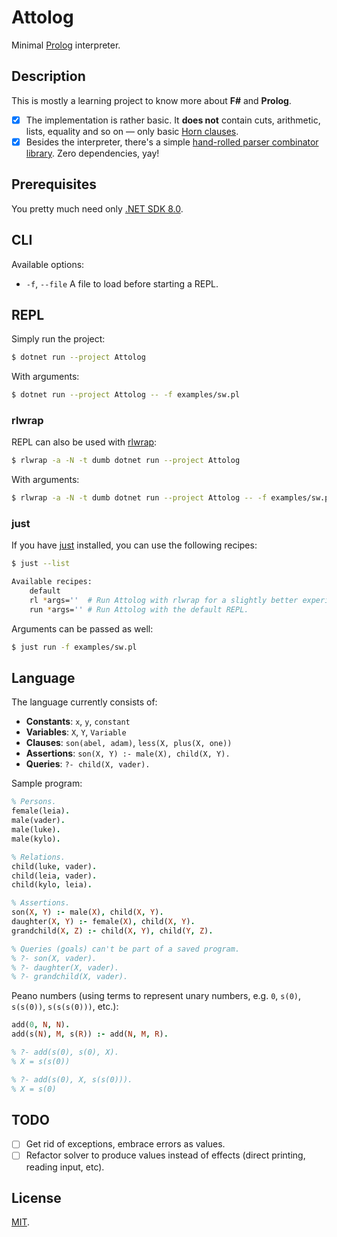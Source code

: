 # Attolog

Minimal [Prolog] interpreter.

## Description

This is mostly a learning project to know more about **F#** and **Prolog**.

- [x] The implementation is rather basic. It **does not** contain cuts, arithmetic, lists, equality and so on — only basic [Horn clauses][horn-clause].
- [x] Besides the interpreter, there's a simple [hand-rolled parser combinator library](Attolog/Parser/Library.fs). Zero dependencies, yay!

## Prerequisites

You pretty much need only [.NET SDK 8.0](https://dotnet.microsoft.com/en-us/download).

## CLI

Available options:

- `-f`, `--file` A file to load before starting a REPL.

## REPL

Simply run the project:

```sh
$ dotnet run --project Attolog
```

With arguments:

```sh
$ dotnet run --project Attolog -- -f examples/sw.pl
```

### rlwrap

REPL can also be used with [rlwrap]:

```sh
$ rlwrap -a -N -t dumb dotnet run --project Attolog
```

With arguments:

```sh
$ rlwrap -a -N -t dumb dotnet run --project Attolog -- -f examples/sw.pl
```

### just

If you have [just] installed, you can use the following recipes:

```sh
$ just --list

Available recipes:
    default
    rl *args=''  # Run Attolog with rlwrap for a slightly better experience in REPL.
    run *args='' # Run Attolog with the default REPL.
```

Arguments can be passed as well:

```sh
$ just run -f examples/sw.pl
```

## Language

The language currently consists of:

- **Constants**: `x`, `y`, `constant`
- **Variables**: `X`, `Y`, `Variable`
- **Clauses**: `son(abel, adam)`, `less(X, plus(X, one))`
- **Assertions**: `son(X, Y) :- male(X), child(X, Y).`
- **Queries**: `?- child(X, vader).`

Sample program:

```prolog
% Persons.
female(leia).
male(vader).
male(luke).
male(kylo).

% Relations.
child(luke, vader).
child(leia, vader).
child(kylo, leia).

% Assertions.
son(X, Y) :- male(X), child(X, Y).
daughter(X, Y) :- female(X), child(X, Y).
grandchild(X, Z) :- child(X, Y), child(Y, Z).

% Queries (goals) can't be part of a saved program.
% ?- son(X, vader).
% ?- daughter(X, vader).
% ?- grandchild(X, vader).
```

Peano numbers (using terms to represent unary numbers, e.g. `0`, `s(0)`, `s(s(0))`, `s(s(s(0)))`, etc.):

```prolog
add(0, N, N).
add(s(N), M, s(R)) :- add(N, M, R).

% ?- add(s(0), s(0), X).
% X = s(s(0))

% ?- add(s(0), X, s(s(0))).
% X = s(0)
```

## TODO

- [ ] Get rid of exceptions, embrace errors as values.
- [ ] Refactor solver to produce values instead of effects (direct printing, reading input, etc).

## License

[MIT](LICENSE).

<!-- Links. -->

[prolog]: https://en.wikipedia.org/wiki/Prolog
[horn-clause]: https://en.wikipedia.org/wiki/Horn_clause
[rlwrap]: https://github.com/hanslub42/rlwrap
[just]: https://github.com/casey/just
